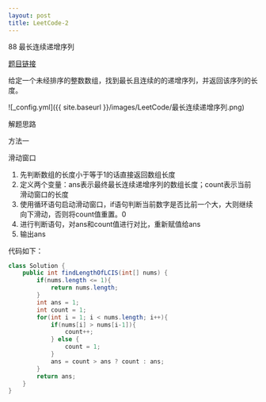 ```yaml
---
layout: post
title: LeetCode-2
---
```


88 最长连续递增序列

[题目链接](https://leetcode-cn.com/problems/longest-continuous-increasing-subsequence/)

给定一个未经排序的整数数组，找到最长且连续的的递增序列，并返回该序列的长度。

![_config.yml]({{ site.baseurl }}/images/LeetCode/最长连续递增序列.png)

解题思路

方法一

滑动窗口

1. 先判断数组的长度小于等于1的话直接返回数组长度
2. 定义两个变量：ans表示最终最长连续递增序列的数组长度；count表示当前滑动窗口的长度
3. 使用循环语句启动滑动窗口，if语句判断当前数字是否比前一个大，大则继续向下滑动，否则将count值重置。0
4. 进行判断语句，对ans和count值进行对比，重新赋值给ans
5. 输出ans

代码如下：

```java
class Solution {
    public int findLengthOfLCIS(int[] nums) {
        if(nums.length <= 1){
            return nums.length;
        }
        int ans = 1;
        int count = 1;
        for(int i = 1; i < nums.length; i++){
            if(nums[i] > nums[i-1]){
                count++;
            } else {
                count = 1;
            }
            ans = count > ans ? count : ans;
        }
        return ans;
    }
}
```